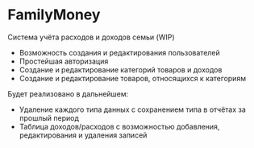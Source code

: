 # FamilyMoney
Система учёта расходов и доходов семьи (WIP)

- Возможность создания и редактирования пользователей
- Простейшая авторизация
- Создание и редактирование категорий товаров и доходов
- Создание и редактирование товаров, относящихся к категориям

Будет реализовано в дальнейшем:
- Удаление каждого типа данных с сохранением типа в отчётах за прошлый период
- Таблица доходов/расходов с возможностью добавления, редактирования и удаления записей
